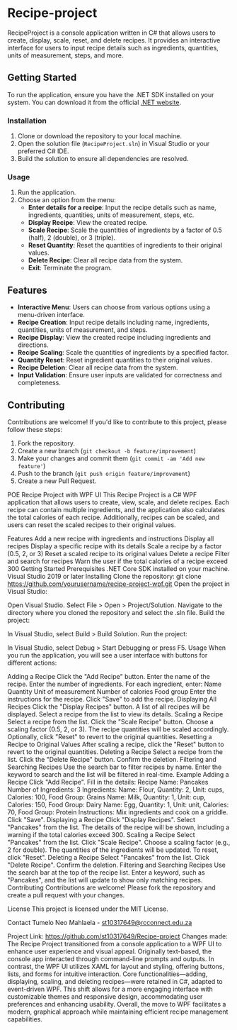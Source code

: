 # Recipe-project
RecipeProject is a console application written in C# that allows users to create, display, scale, reset, and delete recipes. It provides an interactive interface for users to input recipe details such as ingredients, quantities, units of measurement, steps, and more.

## Getting Started

To run the application, ensure you have the .NET SDK installed on your system. You can download it from the official [.NET website](https://dotnet.microsoft.com/download).

### Installation

1. Clone or download the repository to your local machine.
2. Open the solution file (`RecipeProject.sln`) in Visual Studio or your preferred C# IDE.
3. Build the solution to ensure all dependencies are resolved.

### Usage

1. Run the application.
2. Choose an option from the menu:
   - **Enter details for a recipe**: Input the recipe details such as name, ingredients, quantities, units of measurement, steps, etc.
   - **Display Recipe**: View the created recipe.
   - **Scale Recipe**: Scale the quantities of ingredients by a factor of 0.5 (half), 2 (double), or 3 (triple).
   - **Reset Quantity**: Reset the quantities of ingredients to their original values.
   - **Delete Recipe**: Clear all recipe data from the system.
   - **Exit**: Terminate the program.

## Features

- **Interactive Menu**: Users can choose from various options using a menu-driven interface.
- **Recipe Creation**: Input recipe details including name, ingredients, quantities, units of measurement, and steps.
- **Recipe Display**: View the created recipe including ingredients and directions.
- **Recipe Scaling**: Scale the quantities of ingredients by a specified factor.
- **Quantity Reset**: Reset ingredient quantities to their original values.
- **Recipe Deletion**: Clear all recipe data from the system.
- **Input Validation**: Ensure user inputs are validated for correctness and completeness.

## Contributing

Contributions are welcome! If you'd like to contribute to this project, please follow these steps:

1. Fork the repository.
2. Create a new branch (`git checkout -b feature/improvement`)
3. Make your changes and commit them (`git commit -am 'Add new feature'`)
4. Push to the branch (`git push origin feature/improvement`)
5. Create a new Pull Request.

POE
Recipe Project with WPF UI
This Recipe Project is a C# WPF application that allows users to create, view, scale, and delete recipes. Each recipe can contain multiple ingredients, and the application also calculates the total calories of each recipe. Additionally, recipes can be scaled, and users can reset the scaled recipes to their original values.

Features
Add a new recipe with ingredients and instructions
Display all recipes
Display a specific recipe with its details
Scale a recipe by a factor (0.5, 2, or 3)
Reset a scaled recipe to its original values
Delete a recipe
Filter and search for recipes
Warn the user if the total calories of a recipe exceed 300
Getting Started
Prerequisites
.NET Core SDK installed on your machine.
Visual Studio 2019 or later
Installing
Clone the repository:
git clone https://github.com/yourusername/recipe-project-wpf.git
Open the project in Visual Studio:

Open Visual Studio.
Select File > Open > Project/Solution.
Navigate to the directory where you cloned the repository and select the .sln file.
Build the project:

In Visual Studio, select Build > Build Solution.
Run the project:

In Visual Studio, select Debug > Start Debugging or press F5.
Usage
When you run the application, you will see a user interface with buttons for different actions:

Adding a Recipe
Click the "Add Recipe" button.
Enter the name of the recipe.
Enter the number of ingredients.
For each ingredient, enter:
Name
Quantity
Unit of measurement
Number of calories
Food group
Enter the instructions for the recipe.
Click "Save" to add the recipe.
Displaying All Recipes
Click the "Display Recipes" button.
A list of all recipes will be displayed.
Select a recipe from the list to view its details.
Scaling a Recipe
Select a recipe from the list.
Click the "Scale Recipe" button.
Choose a scaling factor (0.5, 2, or 3).
The recipe quantities will be scaled accordingly.
Optionally, click "Reset" to revert to the original quantities.
Resetting a Recipe to Original Values
After scaling a recipe, click the "Reset" button to revert to the original quantities.
Deleting a Recipe
Select a recipe from the list.
Click the "Delete Recipe" button.
Confirm the deletion.
Filtering and Searching Recipes
Use the search bar to filter recipes by name.
Enter the keyword to search and the list will be filtered in real-time.
Example
Adding a Recipe
Click "Add Recipe".
Fill in the details:
Recipe Name: Pancakes
Number of Ingredients: 3
Ingredients:
Name: Flour, Quantity: 2, Unit: cups, Calories: 100, Food Group: Grains
Name: Milk, Quantity: 1, Unit: cup, Calories: 150, Food Group: Dairy
Name: Egg, Quantity: 1, Unit: unit, Calories: 70, Food Group: Protein
Instructions: Mix ingredients and cook on a griddle.
Click "Save".
Displaying a Recipe
Click "Display Recipes".
Select "Pancakes" from the list.
The details of the recipe will be shown, including a warning if the total calories exceed 300.
Scaling a Recipe
Select "Pancakes" from the list.
Click "Scale Recipe".
Choose a scaling factor (e.g., 2 for double).
The quantities of the ingredients will be updated.
To reset, click "Reset".
Deleting a Recipe
Select "Pancakes" from the list.
Click "Delete Recipe".
Confirm the deletion.
Filtering and Searching Recipes
Use the search bar at the top of the recipe list.
Enter a keyword, such as "Pancakes", and the list will update to show only matching recipes.
Contributing
Contributions are welcome! Please fork the repository and create a pull request with your changes.

License
This project is licensed under the MIT License.

Contact
Tumelo Neo Mahlaela - st10317649@rcconnect.edu.za

Project Link: https://github.com/st10317649/Recipe-project
Changes made: 
The Recipe Project transitioned from a console application to a WPF UI to enhance user experience and visual appeal. Originally text-based, the console app interacted through command-line prompts and outputs. In contrast, the WPF UI utilizes XAML for layout and styling, offering buttons, lists, and forms for intuitive interaction. Core functionalities—adding, displaying, scaling, and deleting recipes—were retained in C#, adapted to event-driven WPF. This shift allows for a more engaging interface with customizable themes and responsive design, accommodating user preferences and enhancing usability. Overall, the move to WPF facilitates a modern, graphical approach while maintaining efficient recipe management capabilities.






